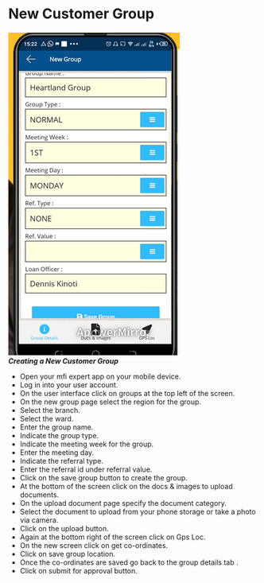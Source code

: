 # New Customer Group
![How to create a new customer group account on the MFI Expert mobile app ](./images/Mobile_New_Customer_Group.png "New Customer Group")\
***Creating a New Customer Group***
- Open your mfi expert app on your mobile device.
- Log in into your user account.
- On the user interface click on groups at the top left of the screen.
- On the new group page select the region for the group.
- Select the branch. 
- Select the ward.
- Enter the group name.
- Indicate the group type.
- Indicate the meeting week for the group.
- Enter the meeting day.
- Indicate the referral type.
- Enter the referral id under referral value.
- Click on the save group button to create the group.
- At the bottom of the screen click on the docs & images to upload documents.
- On the upload document page specify the document category.
- Select the document to upload from your phone storage or take a photo via camera.
- Click on the upload button. 
- Again at the bottom right of the screen click on Gps Loc.
- On the new screen click on get co-ordinates.
- Click on save group location.
- Once the co-ordinates are saved go back to the group details tab .
- Click on submit for approval button.
